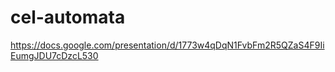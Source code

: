 # cel-automata

https://docs.google.com/presentation/d/1773w4qDqN1FvbFm2R5QZaS4F9IiEumgJDU7cDzcL530
